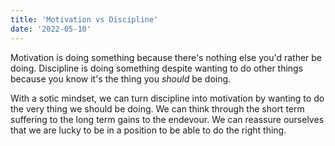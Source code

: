 ```yaml
---
title: 'Motivation vs Discipline'
date: '2022-05-10'
---
```


Motivation is doing something because there's nothing else you'd rather be
doing. Discipline is doing something despite wanting to do other things because
you know it's the thing you _should_ be doing.

With a sotic mindset, we can turn discipline into motivation by wanting to do
the very thing we should be doing. We can think through the short term suffering
to the long term gains to the endevour. We can reassure ourselves that we are
lucky to be in a position to be able to do the right thing. 
